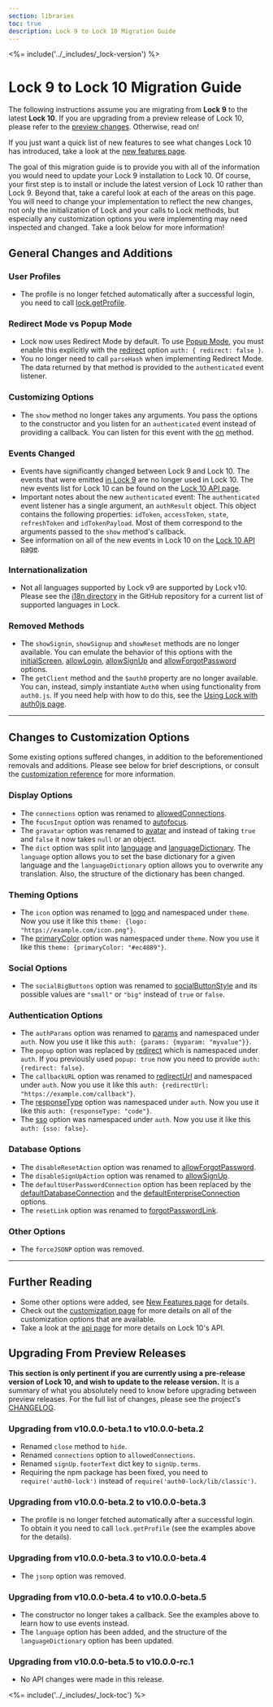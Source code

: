 ```yaml
---
section: libraries
toc: true
description: Lock 9 to Lock 10 Migration Guide
---
```


<%= include('../_includes/_lock-version') %>

# Lock 9 to Lock 10 Migration Guide

The following instructions assume you are migrating from **Lock 9** to the latest **Lock 10**. If you are upgrading from a preview release of Lock 10, please refer to the [preview changes](#upgrading-from-preview-releases). Otherwise, read on!

If you just want a quick list of new features to see what changes Lock 10 has introduced, take a look at the [new features page](/libraries/lock/v10/new-features).

The goal of this migration guide is to provide you with all of the information you would need to update your Lock 9 installation to Lock 10. Of course, your first step is to install or include the latest version of Lock 10 rather than Lock 9. Beyond that, take a careful look at each of the areas on this page. You will need to change your implementation to reflect the new changes, not only the initialization of Lock and your calls to Lock methods, but especially any customization options you were implementing may need inspected and changed. Take a look below for more information!

## General Changes and Additions

### User Profiles
- The profile is no longer fetched automatically after a successful login, you need to call [lock.getProfile](/libraries/lock/v10/api#getprofile-token-callback-).

### Redirect Mode vs Popup Mode
- Lock now uses Redirect Mode by default. To use [Popup Mode](/libraries/lock/v10/popup-mode), you must enable this explicitly with the [redirect](/libraries/lock/v10/customization#redirect-boolean-) option `auth: { redirect: false }`.
- You no longer need to call `parseHash` when implementing Redirect Mode. The data returned by that method is provided to the `authenticated` event listener.

### Customizing Options
- The `show` method no longer takes any arguments. You pass the options to the constructor and you listen for an `authenticated` event instead of providing a callback. You can listen for this event with the [on](/libraries/lock/v10/api#on-event-callback-) method.

### Events Changed
- Events have significantly changed between Lock 9 and Lock 10. The events that were emitted [in Lock 9](/libraries/lock/v9/events) are no longer used in Lock 10. The new events list for Lock 10 can be found on the [Lock 10 API page](/libraries/lock/v10/api).
- Important notes about the new `authenticated` event: The `authenticated` event listener has a single argument, an `authResult` object. This object contains the following properties: `idToken`, `accessToken`, `state`, `refreshToken` and `idTokenPayload`. Most of them correspond to the arguments passed to the `show` method's callback.
- See information on all of the new events in Lock 10 on the [Lock 10 API page](/libraries/lock/v10/api).

### Internationalization
- Not all languages supported by Lock v9 are supported by Lock v10. Please see the [i18n directory](https://github.com/auth0/lock/tree/master/src/i18n) in the GitHub repository for a current list of supported languages in Lock.

### Removed Methods
- The `showSignin`, `showSignup` and `showReset` methods are no longer available. You can emulate the behavior of this options with the [initialScreen](/libraries/lock/v10/customization#initialscreen-string-), [allowLogin](/libraries/lock/v10/customization#allowlogin-boolean-), [allowSignUp](/libraries/lock/v10/customization#allowsignup-boolean-) and [allowForgotPassword](/libraries/lock/v10/customization#allowforgotpassword-boolean-) options.
- The `getClient` method and the `$auth0` property are no longer available. You can, instead, simply instantiate `Auth0` when using functionality from `auth0.js`. If you need help with how to do this, see the [Using Lock with auth0js page](/libraries/lock/v10/auth0js).

---

## Changes to Customization Options
Some existing options suffered changes, in addition to the beforementioned removals and additions. Please see below for brief descriptions, or consult the [customization reference](/libraries/lock/v10/customization) for more information.

### Display Options
  - The `connections` option was renamed to [allowedConnections](/libraries/lock/v10/customization#allowedconnections-array-).
  - The `focusInput` option was renamed to [autofocus](/libraries/lock/v10/customization#autofocus-boolean-).  
  - The `gravatar` option was renamed to [avatar](/libraries/lock/v10/customization#avatar-object-) and instead of taking `true` and `false` it now takes `null` or an object.
  - The `dict` option was split into [language](/libraries/lock/v10/customization#language-string-) and [languageDictionary](/libraries/lock/v10/customization#languagedictionary-object-). The `language` option allows you to set the base dictionary for a given language and the `languageDictionary` option allows you to overwrite any translation. Also, the structure of the dictionary has been changed. 

### Theming Options
  - The `icon` option was renamed to [logo](/libraries/lock/v10/customization#logo-string-) and namespaced under `theme`. Now you use it like this `theme: {logo: "https://example.com/icon.png"}`.
  - The [primaryColor](/libraries/lock/v10/customization#primarycolor-string-) option was namespaced under `theme`. Now you use it like this `theme: {primaryColor: "#ec4889"}`.

### Social Options
  - The `socialBigButtons` option was renamed to [socialButtonStyle](/libraries/lock/v10/customization#socialbuttonstyle-string-) and its possible values are `"small"` or `"big"` instead of `true` or `false`.

### Authentication Options
  - The `authParams` option was renamed to [params](/libraries/lock/v10/customization#params-object-) and namespaced under `auth`. Now you use it like this `auth: {params: {myparam: "myvalue"}}`.
  - The `popup` option was replaced by [redirect](/libraries/lock/v10/customization#redirect-boolean-) which is namespaced under `auth`. If you previously used `popup: true` now you need to provide `auth: {redirect: false}`.
  - The `callbackURL` option was renamed to [redirectUrl](/libraries/lock/v10/customization#redirecturl-string-) and namespaced under `auth`. Now you use it like this `auth: {redirectUrl: "https://example.com/callback"}`.
  - The [responseType](/libraries/lock/v10/customization#responsetype-string-) option was namespaced under `auth`.  Now you use it like this `auth: {responseType: "code"}`.
  - The [sso](/libraries/lock/v10/customization#sso-boolean-) option was namespaced under `auth`.  Now you use it like this `auth: {sso: false}`.

### Database Options
  - The `disableResetAction` option was renamed to [allowForgotPassword](/libraries/lock/v10/customization#allowforgotpassword-boolean-).
  - The `disableSignUpAction` option was renamed to [allowSignUp](/libraries/lock/v10/customization#allowsignup-boolean-).
  - The `defaultUserPasswordConnection` option has been replaced by the [defaultDatabaseConnection](/libraries/lock/v10/customization#defaultdatabaseconnection-string-) and the [defaultEnterpriseConnection](/libraries/lock/v10/customization#defaultenterpriseconnection-string-) options.
  - The `resetLink` option was renamed to [forgotPasswordLink](/libraries/lock/v10/customization#forgotpasswordlink-string-).

### Other Options
  - The `forceJSONP` option was removed.

---

## Further Reading
  - Some other options were added, see [New Features page](/libraries/lock/v10/new-features) for details.
  - Check out the [customization page](/libraries/lock/v10/customization) for more details on all of the customization options that are available.
  - Take a look at the [api page](/libraries/lock/v10/api) for more details on Lock 10's API.

## Upgrading From Preview Releases

**This section is only pertinent if you are currently using a pre-release version of Lock 10, and wish to update to the release version.** It is a summary of what you absolutely need to know before upgrading between preview releases. For the full list of changes, please see the project's [CHANGELOG](https://github.com/auth0/lock/blob/master/CHANGELOG.md).

### Upgrading from v10.0.0-beta.1 to v10.0.0-beta.2

- Renamed `close` method to `hide`.
- Renamed `connections` option to `allowedConnections`.
- Renamed `signUp.footerText` dict key to `signUp.terms`.
- Requiring the npm package has been fixed, you need to `require('auth0-lock')` instead of `require('auth0-lock/lib/classic')`.

### Upgrading from v10.0.0-beta.2 to v10.0.0-beta.3

- The profile is no longer fetched automatically after a successful login. To obtain it you need to call `lock.getProfile` (see the examples above for the details).

### Upgrading from v10.0.0-beta.3 to v10.0.0-beta.4

- The `jsonp` option was removed.

### Upgrading from v10.0.0-beta.4 to v10.0.0-beta.5

- The constructor no longer takes a callback. See the examples above to learn how to use events instead.
- The `language` option has been added, and the structure of the `languageDictionary` option has been updated.

### Upgrading from v10.0.0-beta.5 to v10.0.0-rc.1

- No API changes were made in this release.

<%= include('../_includes/_lock-toc') %>
